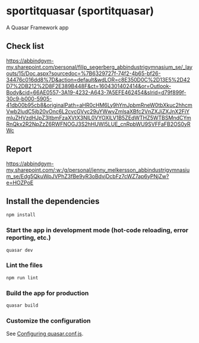 # sportitquasar (sportitquasar)

A Quasar Framework app

## Check list

https://abbindgym-my.sharepoint.com/personal/filip_segerberg_abbindustrigymnasium_se/_layouts/15/Doc.aspx?sourcedoc=%7B6329727f-74f2-4b65-bf26-34476c016dd8%7D&action=default&wdLOR=c8E350D0C%2D13E5%2D42D7%2DB212%2D8F2E389B448F&ct=1604301402414&or=Outlook-Body&cid=66AE0557-3A19-4232-A643-7A5EFE462454&slrid=d79f899f-30c9-b000-5905-41db00b95cb8&originalPath=aHR0cHM6Ly9hYmJpbmRneW0tbXkuc2hhcmVwb2ludC5jb20vOnc6L2cvcGVyc29uYWwvZmlsaXBfc2VnZXJiZXJnX2FiYmluZHVzdHJpZ3ltbmFzaXVtX3NlL0VYOXlLV1B5ZEdWTHZ5WTBSMndCYmRnQkx2R2NpZzZ6RWFNOGJ3S2hHUWl5LUE_cnRpbWU9SVFFaFB2OS0yRWc

## Report
https://abbindgym-my.sharepoint.com/:w:/g/personal/jenny_melkersson_abbindustrigymnasium_se/Edg5QkuWpJVPhZ3fBe9yR3oBdvjDcbFz7cWZ7ap6yPNjZw?e=HOZPoE

## Install the dependencies
```bash
npm install
```

### Start the app in development mode (hot-code reloading, error reporting, etc.)
```bash
quasar dev
```

### Lint the files
```bash
npm run lint
```

### Build the app for production
```bash
quasar build
```

### Customize the configuration
See [Configuring quasar.conf.js](https://quasar.dev/quasar-cli/quasar-conf-js).
